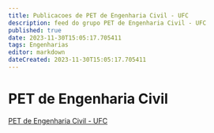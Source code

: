 ```yaml
---
title: Publicacoes de PET de Engenharia Civil - UFC 
description: feed do grupo PET de Engenharia Civil - UFC
published: true
date: 2023-11-30T15:05:17.705411
tags: Engenharias
editor: markdown
dateCreated: 2023-11-30T15:05:17.705411
---
```


# PET de Engenharia Civil
[PET de Engenharia Civil - UFC](/grupo/38PETdeEngenhariaCivilUFC)
